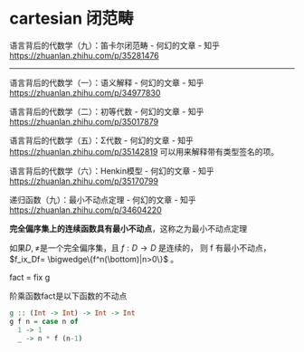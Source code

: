 
# cartesian 闭范畴






语言背后的代数学（九）：笛卡尔闭范畴 - 何幻的文章 - 知乎
https://zhuanlan.zhihu.com/p/35281476



--------------------------------------------------





语言背后的代数学（一）：语义解释 - 何幻的文章 - 知乎
https://zhuanlan.zhihu.com/p/34977830



语言背后的代数学（二）：初等代数 - 何幻的文章 - 知乎
https://zhuanlan.zhihu.com/p/35017879





语言背后的代数学（五）：Σ代数 - 何幻的文章 - 知乎
https://zhuanlan.zhihu.com/p/35142819
可以用来解释带有类型签名的项。




语言背后的代数学（六）：Henkin模型 - 何幻的文章 - 知乎
https://zhuanlan.zhihu.com/p/35170799



递归函数（九）：最小不动点定理 - 何幻的文章 - 知乎
https://zhuanlan.zhihu.com/p/34604220







**完全偏序集上的连续函数具有最小不动点**，这称之为最小不动点定理




如果$D,\neq$是一个完全偏序集，且 $f:D\rightarrow D$ 是连续的，
则 f 有最小不动点，$f_ix_Df= \bigwedge\{f^n(\bottom)|n>0\}$ 。



fact = fix g


阶乘函数fact是以下函数的不动点



```haskell
g :: (Int -> Int) -> Int -> Int
g f n = case n of
  1 -> 1
  _ -> n * f (n-1)


```









